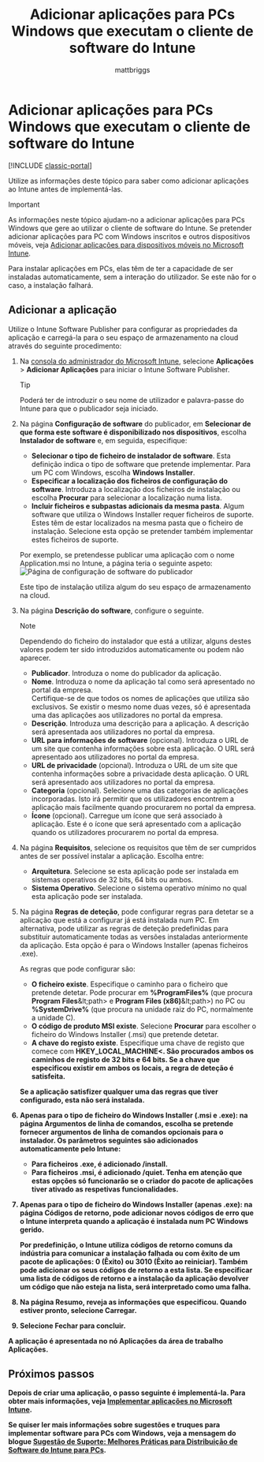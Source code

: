 ﻿---
title: Adicionar aplicações para PCs Windows que executam o cliente de software do Intune
description: Utilize as informações deste tópico para saber como adicionar aplicações para PCs Windows ao Intune antes de implementá-las.
keywords: ''
author: mattbriggs
ms.author: mabrigg
manager: dougeby
ms.date: 02/16/2017
ms.topic: article
ms.prod: ''
ms.service: microsoft-intune
ms.technology: ''
ms.assetid: bc8c8be9-7f4f-4891-9224-55fc40703f0b
ms.reviewer: owenyen
ms.suite: ems
ms.custom: intune-classic
ms.openlocfilehash: 307bc9b0018f87f28bfb5f74bccd1872458d0e83
ms.sourcegitcommit: 5eba4bad151be32346aedc7cbb0333d71934f8cf
ms.translationtype: HT
ms.contentlocale: pt-PT
ms.lasthandoff: 04/16/2018
---
# <a name="add-apps-for-windows-pcs-that-run-the-intune-software-client"></a>Adicionar aplicações para PCs Windows que executam o cliente de software do Intune

[!INCLUDE [classic-portal](../includes/classic-portal.md)]

Utilize as informações deste tópico para saber como adicionar aplicações ao Intune antes de implementá-las.

> [!IMPORTANT]
> As informações neste tópico ajudam-no a adicionar aplicações para PCs Windows que gere ao utilizar o cliente de software do Intune. Se pretender adicionar aplicações para PC com Windows inscritos e outros dispositivos móveis, veja [Adicionar aplicações para dispositivos móveis no Microsoft Intune](add-apps-for-mobile-devices-in-microsoft-intune.md).

Para instalar aplicações em PCs, elas têm de ter a capacidade de ser instaladas automaticamente, sem a interação do utilizador. Se este não for o caso, a instalação falhará.


## <a name="add-the-app"></a>Adicionar a aplicação
Utilize o Intune Software Publisher para configurar as propriedades da aplicação e carregá-la para o seu espaço de armazenamento na cloud através do seguinte procedimento:

1. Na [consola do administrador do Microsoft Intune](https://manage.microsoft.com), selecione **Aplicações** &gt; **Adicionar Aplicações** para iniciar o Intune Software Publisher.

   > [!TIP]
   > Poderá ter de introduzir o seu nome de utilizador e palavra-passe do Intune para que o publicador seja iniciado.

2. Na página **Configuração de software** do publicador, em **Selecionar de que forma este software é disponibilizado nos dispositivos**, escolha **Instalador de software** e, em seguida, especifique:

   - **Selecionar o tipo de ficheiro de instalador de software**. Esta definição indica o tipo de software que pretende implementar. Para um PC com Windows, escolha **Windows Installer**.
   - **Especificar a localização dos ficheiros de configuração do software**. Introduza a localização dos ficheiros de instalação ou escolha **Procurar** para selecionar a localização numa lista.
   - **Incluir ficheiros e subpastas adicionais da mesma pasta**. Algum software que utiliza o Windows Installer requer ficheiros de suporte. Estes têm de estar localizados na mesma pasta que o ficheiro de instalação. Selecione esta opção se pretender também implementar estes ficheiros de suporte.

   Por exemplo, se pretendesse publicar uma aplicação com o nome Application.msi no Intune, a página teria o seguinte aspeto: ![Página de configuração de software do publicador](./media/publisher-for-pc.png)

   Este tipo de instalação utiliza algum do seu espaço de armazenamento na cloud.

3. Na página **Descrição do software**, configure o seguinte.

   > [!NOTE]
   > Dependendo do ficheiro do instalador que está a utilizar, alguns destes valores podem ter sido introduzidos automaticamente ou podem não aparecer.

   - **Publicador**. Introduza o nome do publicador da aplicação.
   - **Nome**. Introduza o nome da aplicação tal como será apresentado no portal da empresa.<br />Certifique-se de que todos os nomes de aplicações que utiliza são exclusivos. Se existir o mesmo nome duas vezes, só é apresentada uma das aplicações aos utilizadores no portal da empresa.
   - **Descrição**. Introduza uma descrição para a aplicação. A descrição será apresentada aos utilizadores no portal da empresa.
   - **URL para informações de software** (opcional). Introduza o URL de um site que contenha informações sobre esta aplicação. O URL será apresentado aos utilizadores no portal da empresa.
   - **URL de privacidade** (opcional). Introduza o URL de um site que contenha informações sobre a privacidade desta aplicação. O URL será apresentado aos utilizadores no portal da empresa.
   - **Categoria** (opcional). Selecione uma das categorias de aplicações incorporadas. Isto irá permitir que os utilizadores encontrem a aplicação mais facilmente quando procurarem no portal da empresa.
   - **Ícone** (opcional). Carregue um ícone que será associado à aplicação. Este é o ícone que será apresentado com a aplicação quando os utilizadores procurarem no portal da empresa.

4. Na página **Requisitos**, selecione os requisitos que têm de ser cumpridos antes de ser possível instalar a aplicação. Escolha entre:

   - **Arquitetura**. Selecione se esta aplicação pode ser instalada em sistemas operativos de 32 bits, 64 bits ou ambos.
   - **Sistema Operativo**. Selecione o sistema operativo mínimo no qual esta aplicação pode ser instalada.

5. Na página **Regras de deteção**, pode configurar regras para detetar se a aplicação que está a configurar já está instalada num PC. Em alternativa, pode utilizar as regras de deteção predefinidas para substituir automaticamente todas as versões instaladas anteriormente da aplicação. Esta opção é para o Windows Installer (apenas ficheiros .exe).

   As regras que pode configurar são:
   - **O ficheiro existe**. Especifique o caminho para o ficheiro que pretende detetar. Pode procurar em **%ProgramFiles%** (que procura **Program Files**\&lt;path&gt; e **Program Files (x86)**\&lt;path&gt;) no PC ou **%SystemDrive%** (que procura na unidade raiz do PC, normalmente a unidade C).
   - **O código de produto MSI existe**. Selecione **Procurar** para escolher o ficheiro do Windows Installer (.msi) que pretende detetar.
   - <strong>A chave do registo existe</strong>. Especifique uma chave de registo que comece com <strong>HKEY_LOCAL_MACHINE\<. São procurados ambos os caminhos de registo de 32 bits e 64 bits. Se a chave que especificou existir em ambos os locais, a regra de deteção é satisfeita.

   Se a aplicação satisfizer qualquer uma das regras que tiver configurado, esta não será instalada.

6. Apenas para o tipo de ficheiro do **Windows Installer** (.msi e .exe): na página **Argumentos de linha de comandos**, escolha se pretende fornecer argumentos de linha de comandos opcionais para o instalador.
   Os parâmetros seguintes são adicionados automaticamente pelo Intune:
   - Para ficheiros .exe, é adicionado **/install**.
   - Para ficheiros .msi, é adicionado **/quiet**.
   Tenha em atenção que estas opções só funcionarão se o criador do pacote de aplicações tiver ativado as respetivas funcionalidades.

7. Apenas para o tipo de ficheiro do **Windows Installer** (apenas .exe): na página **Códigos de retorno**, pode adicionar novos códigos de erro que o Intune interpreta quando a aplicação é instalada num PC Windows gerido.

   Por predefinição, o Intune utiliza códigos de retorno comuns da indústria para comunicar a instalação falhada ou com êxito de um pacote de aplicações: **0** (Êxito) ou **3010** (Êxito ao reiniciar). Também pode adicionar os seus códigos de retorno a esta lista. Se especificar uma lista de códigos de retorno e a instalação da aplicação devolver um código que não esteja na lista, será interpretado como uma falha.

8. Na página **Resumo**, reveja as informações que especificou. Quando estiver pronto, selecione **Carregar**.

9. Selecione **Fechar** para concluir.

A aplicação é apresentada no nó **Aplicações** da área de trabalho **Aplicações**.

## <a name="next-steps"></a>Próximos passos

Depois de criar uma aplicação, o passo seguinte é implementá-la. Para obter mais informações, veja [Implementar aplicações no Microsoft Intune](deploy-apps.md).

Se quiser ler mais informações sobre sugestões e truques para implementar software para PCs com Windows, veja a mensagem do blogue [Sugestão de Suporte: Melhores Práticas para Distribuição de Software do Intune para PCs](https://blogs.technet.microsoft.com/intunesupport/2016/06/13/support-tip-best-practices-for-intune-software-distribution-to-pcs/).
